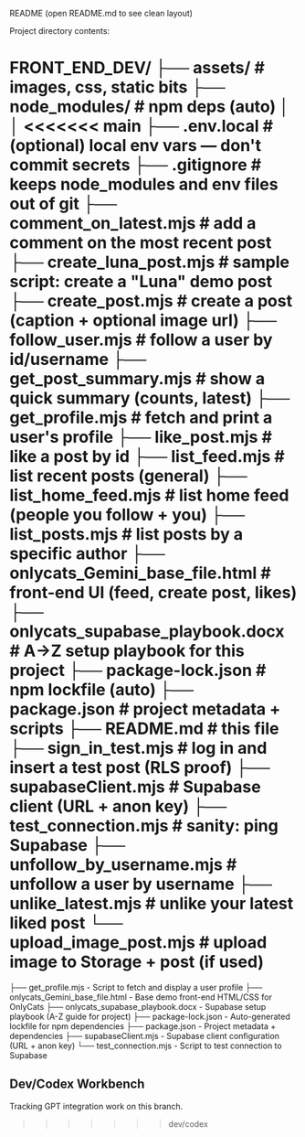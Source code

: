 README (open README.md to see clean layout)

Project directory contents:

FRONT_END_DEV/
├── assets/                         # images, css, static bits
├── node_modules/                   # npm deps (auto)
│
│
<<<<<<< main
├── .env.local                      # (optional) local env vars — don't commit secrets
├── .gitignore                      # keeps node_modules and env files out of git
├── comment_on_latest.mjs           # add a comment on the most recent post
├── create_luna_post.mjs            # sample script: create a "Luna" demo post
├── create_post.mjs                 # create a post (caption + optional image url)
├── follow_user.mjs                 # follow a user by id/username
├── get_post_summary.mjs            # show a quick summary (counts, latest)
├── get_profile.mjs                 # fetch and print a user's profile
├── like_post.mjs                   # like a post by id
├── list_feed.mjs                   # list recent posts (general)
├── list_home_feed.mjs              # list home feed (people you follow + you)
├── list_posts.mjs                  # list posts by a specific author
├── onlycats_Gemini_base_file.html  # front-end UI (feed, create post, likes)
├── onlycats_supabase_playbook.docx # A→Z setup playbook for this project
├── package-lock.json               # npm lockfile (auto)
├── package.json                    # project metadata + scripts
├── README.md                       # this file
├── sign_in_test.mjs                # log in and insert a test post (RLS proof)
├── supabaseClient.mjs              # Supabase client (URL + anon key)
├── test_connection.mjs             # sanity: ping Supabase
├── unfollow_by_username.mjs        # unfollow a user by username
├── unlike_latest.mjs               # unlike your latest liked post
└── upload_image_post.mjs           # upload image to Storage + post (if used)
=======
├── get_profile.mjs                 - Script to fetch and display a user profile
├── onlycats_Gemini_base_file.html  - Base demo front-end HTML/CSS for OnlyCats
├── onlycats_supabase_playbook.docx - Supabase setup playbook (A-Z guide for project)
├── package-lock.json               - Auto-generated lockfile for npm dependencies
├── package.json                    - Project metadata + dependencies
├── supabaseClient.mjs              - Supabase client configuration (URL + anon key)
└── test_connection.mjs             - Script to test connection to Supabase

## Dev/Codex Workbench
Tracking GPT integration work on this branch.

>>>>>>> dev/codex
